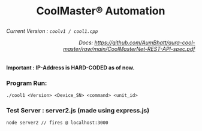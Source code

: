 # <p align="center"> CoolMaster® Automation </p>

###### Current Version : `coolv1 / cool1.cpp` <p align="right">Docs: https://github.com/AumBhatt/aura-cool-master/raw/main/CoolMasterNet-REST-API-spec.pdf</p>

#### Important : IP-Address is HARD-CODED as of now.

### Program Run:
```
./cool1 <Version> <Device_SN> <command> <unit_id>
```
### Test Server : server2.js (made using express.js)
```
node server2 // fires @ localhost:3000
```
